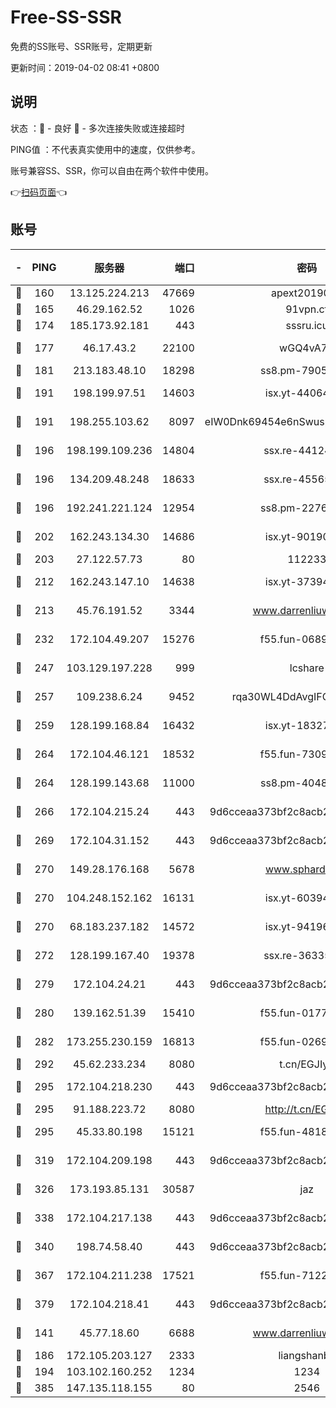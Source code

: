 # Free-SS-SSR

免费的SS账号、SSR账号，定期更新

更新时间：2019-04-02 08:41 +0800

## 说明

状态     ：🙂 - 良好 🙁 - 多次连接失败或连接超时

PING值   ：不代表真实使用中的速度，仅供参考。

账号兼容SS、SSR，你可以自由在两个软件中使用。

👉[扫码页面](https://liesauer.github.io/Free-SS-SSR/)👈

## 账号

|-|PING|服务器|端口|密码|加密方式|区域|
|:----:|:----:|:-----:|-----:|:----:|:----:|:----:|
|🙂|160|13.125.224.213|47669|apext2019001|chacha20|KR|
|🙂|165|46.29.162.52|1026|91vpn.cf|rc4-md5|RU|
|🙂|174|185.173.92.181|443|sssru.icu|rc4-md5|RU|
|🙂|177|46.17.43.2|22100|wGQ4vA7D|aes-256-gcm|RU|
|🙂|181|213.183.48.10|18298|ss8.pm-79052451|rc4-md5|RU|
|🙂|191|198.199.97.51|14603|isx.yt-44064347|aes-256-cfb|US|
|🙂|191|198.255.103.62|8097|eIW0Dnk69454e6nSwuspv9DmS201tQ0D|aes-256-cfb|US|
|🙂|196|198.199.109.236|14804|ssx.re-44124344|aes-256-cfb|US|
|🙂|196|134.209.48.248|18633|ssx.re-45565210|aes-256-cfb|US|
|🙂|196|192.241.221.124|12954|ss8.pm-22766705|aes-256-cfb|US|
|🙂|202|162.243.134.30|14686|isx.yt-90190160|aes-256-cfb|US|
|🙂|203|27.122.57.73|80|112233|chacha20|CN|
|🙂|212|162.243.147.10|14638|isx.yt-37394875|aes-256-cfb|US|
|🙂|213|45.76.191.52|3344|www.darrenliuwei.com|aes-256-cfb|AU|
|🙂|232|172.104.49.207|15276|f55.fun-06892021|aes-256-cfb|SG|
|🙂|247|103.129.197.228|999|lcshare|aes-256-cfb|CN|
|🙂|257|109.238.6.24|9452|rqa30WL4DdAvgIFG6Fs3znzTa|aes-256-cfb|FR|
|🙂|259|128.199.168.84|16432|isx.yt-18327519|aes-256-cfb|SG|
|🙂|264|172.104.46.121|18532|f55.fun-73091809|aes-256-cfb|SG|
|🙂|264|128.199.143.68|11000|ss8.pm-40482741|aes-256-cfb|SG|
|🙂|266|172.104.215.24|443|9d6cceaa373bf2c8acb22e60b6a58be6|aes-256-cfb|US|
|🙂|269|172.104.31.152|443|9d6cceaa373bf2c8acb22e60b6a58be6|aes-256-cfb|US|
|🙂|270|149.28.176.168|5678|www.sphard.com|aes-256-cfb|SG|
|🙂|270|104.248.152.162|16131|isx.yt-60394237|aes-256-cfb|SG|
|🙂|270|68.183.237.182|14572|isx.yt-94196593|aes-256-cfb|SG|
|🙂|272|128.199.167.40|19378|ssx.re-36335302|aes-256-cfb|SG|
|🙂|279|172.104.24.21|443|9d6cceaa373bf2c8acb22e60b6a58be6|aes-256-cfb|US|
|🙂|280|139.162.51.39|15410|f55.fun-01775973|aes-256-cfb|SG|
|🙂|282|173.255.230.159|16813|f55.fun-02691027|aes-256-cfb|US|
|🙂|292|45.62.233.234|8080|t.cn/EGJIyrl|rc4-md5|CA|
|🙂|295|172.104.218.230|443|9d6cceaa373bf2c8acb22e60b6a58be6|aes-256-cfb|US|
|🙂|295|91.188.223.72|8080|http://t.cn/EGJIyrl|rc4-md5|RU|
|🙂|295|45.33.80.198|15121|f55.fun-48185620|aes-256-cfb|US|
|🙂|319|172.104.209.198|443|9d6cceaa373bf2c8acb22e60b6a58be6|aes-256-cfb|US|
|🙂|326|173.193.85.131|30587|jaz|aes-256-cfb|US|
|🙂|338|172.104.217.138|443|9d6cceaa373bf2c8acb22e60b6a58be6|aes-256-cfb|US|
|🙂|340|198.74.58.40|443|9d6cceaa373bf2c8acb22e60b6a58be6|aes-256-cfb|US|
|🙂|367|172.104.211.238|17521|f55.fun-71226377|aes-256-cfb|US|
|🙂|379|172.104.218.41|443|9d6cceaa373bf2c8acb22e60b6a58be6|aes-256-cfb|US|
|🙂|141|45.77.18.60|6688|www.darrenliuwei.com|aes-256-cfb|JP|
|🙂|186|172.105.203.127|2333|liangshanbo|chacha20|JP|
|🙂|194|103.102.160.252|1234|1234|rc4-md5|JP|
|🙁|385|147.135.118.155|80|2546|chacha20|US|

